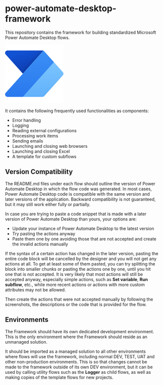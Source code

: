 # power-automate-desktop-framework
This repository contains the framework for building standardized Microsoft Power Automate Desktop flows.

![](./assets/PowerAutomate_scalable.svg) 

It contains the following frequently used functionalities as components:
* Error handling
* Logging
* Reading external configurations
* Processing work items
* Sending emails
* Launching and closing web browsers
* Launching and closing Excel
* A template for custom subflows

## Version Compatibility
The README.md files under each flow should outline the version of Power Automate Desktop in which the flow code was generated. 
In most cases, Power Automate Desktop code is compatible with the same version and later versions of the application. Backward compatibility is not guaranteed, but it may still work either fully or partially.

In case you are trying to paste a code snippet that is made with a later version of Power Automate Desktop than yours, your options are:

* Update your instance of Power Automate Desktop to the latest version
* Try pasting the actions anyway
* Paste them one by one avoiding those that are not accepted and create the invalid actions manually

If the syntax of a certain action has changed in the later version, pasting the entire code block will be cancelled by the designer and you will not get any actions at all.
To get at least some of them pasted, you can try splitting the block into smaller chunks or pasting the actions one by one, until you hit one that is not accepted.
It is very likely that most actions will still be accepted anyway, especially simple actions, such as **Set variable**, **Run subflow**, etc., while more recent actions or actions with more custom attributes may not be allowed.

Then create the actions that were not accepted manually by following the screenshots, the descriptions or the code that is provided for the flow.

## Environments

The Framework should have its own dedicated development environment. This is the only environment where the Framework should reside as an unmanaged solution. 

It should be imported as a managed solution to all other environments where flows will use the framework, including normal DEV, TEST, UAT and other non-production environments. This is so that changes cannot be made to the framework outside of its own DEV environment, but it can be used by calling utility flows such as the **Logger** as child flows, as well as making copies of the template flows for new projects.
